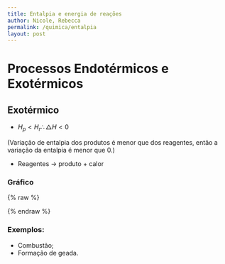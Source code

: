 ```yaml
---
title: Entalpia e energia de reações
author: Nicole, Rebecca
permalink: /quimica/entalpia
layout: post
---
```


# Processos Endotérmicos e Exotérmicos
## Exotérmico
- $H_{p} < H_{r} \therefore \triangle H < 0$

(Variação de entalpia dos produtos é menor que dos reagentes, então a variação da entalpia é menor que 0.)

- Reagentes $\rightarrow$ produto + calor

### Gráfico
{% raw %}
<div id="chart_div"></div>
{% endraw %}

### Exemplos:
- Combustão;
- Formação de geada.
